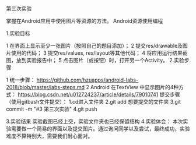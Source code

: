 第三次实验

掌握在Android应用中使用图片等资源的方法。 Android资源使用编程

1.实验目标

1 在界面上显示至少一张图片（按照自己的题目添加）；
2 提交res/drawable及图片使用的代码；
3 提交res/values, res/layout等其他代码；
4 将应用运行结果截图，放到实验报告中；
5 点击图片（或按钮）时，打开另一个Activity。
2.实验步骤

1 统一步骤：
https://github.com/hzuapps/android-labs-2018/blob/master/labs-steps.md
2 Android 在TextView 中显示图片的4种方式：
https://blog.csdn.net/u012724237/article/details/79010741
提交步骤（使用gitbash文件提交）：
1.cd进入文件夹
2.git add 想要提交的文件夹
3.git commit -m "#3 第三次实验"
4.git push

3.实验结果
实验截图已经上交，实验文件夹也已经保留结构
4.实验体会：
本次实验需要做一个简易的界面以及提交图片。通过询问同学以及尝试，最终成功，实验难度不算特别大，需要我们耐心面对。
